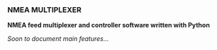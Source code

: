 ### NMEA MULTIPLEXER

**NMEA feed multiplexer and controller software written with Python**

*Soon to document main features...*


